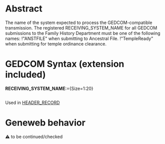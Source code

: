﻿# Abstract
The name of the system expected to process the GEDCOM-compatible transmission. The registered
RECEIVING_SYSTEM_NAME for all GEDCOM submissions to the Family History Department
must be one of the following names:
!"ANSTFILE" when submitting to Ancestral File.
!"TempleReady" when submitting for temple ordinance clearance.


# GEDCOM Syntax (extension included)

**RECEIVING_SYSTEM_NAME**:={Size=1:20}
<pre>
</pre>
Used in <a href=Ged.HEADER_RECORD.md>HEADER_RECORD</a><br />

# Geneweb behavior


:warning: to be continued/checked

